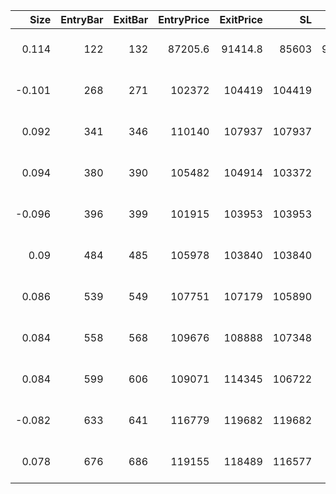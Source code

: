 |   Size |   EntryBar |   ExitBar |   EntryPrice |   ExitPrice |     SL |       TP |       PnL |   Commission |   ReturnPct | EntryTime           | ExitTime            | Duration        | Tag   |
|-------:|-----------:|----------:|-------------:|------------:|-------:|---------:|----------:|-------------:|------------:|:--------------------|:--------------------|:----------------|:------|
|  0.114 |        122 |       132 |      87205.6 |     91414.8 |  85603 |  91717.5 |  439.126  |      40.7254 |  0.0441713  | 2025-04-21 04:00:00 | 2025-04-22 20:00:00 | 1 days 16:00:00 |       |
| -0.101 |        268 |       271 |     102372   |    104419   | 104419 |  97253   | -248.561  |      41.7717 | -0.0240399  | 2025-05-15 12:00:00 | 2025-05-16 00:00:00 | 0 days 12:00:00 |       |
|  0.092 |        341 |       346 |     110140   |    107937   | 107937 | 115647   | -242.784  |      40.1262 | -0.02396    | 2025-05-27 16:00:00 | 2025-05-28 12:00:00 | 0 days 20:00:00 |       |
|  0.094 |        380 |       390 |     105482   |    104914   | 103372 | 110756   |  -92.9943 |      39.5544 | -0.00937886 | 2025-06-03 04:00:00 | 2025-06-04 20:00:00 | 1 days 16:00:00 |       |
| -0.096 |        396 |       399 |     101915   |    103953   | 103953 |  96819   | -235.204  |      39.5266 | -0.0240401  | 2025-06-05 20:00:00 | 2025-06-06 08:00:00 | 0 days 12:00:00 |       |
|  0.09  |        484 |       485 |     105978   |    103840   | 103840 | 111257   | -230.199  |      37.7672 | -0.0241349  | 2025-06-20 12:00:00 | 2025-06-20 16:00:00 | 0 days 04:00:00 |       |
|  0.086 |        539 |       549 |     107751   |    107179   | 105890 | 113454   |  -86.1367 |      36.9679 | -0.00929543 | 2025-06-29 16:00:00 | 2025-07-01 08:00:00 | 1 days 16:00:00 |       |
|  0.084 |        558 |       568 |     109676   |    108888   | 107348 | 115016   | -102.923  |      36.7188 | -0.0111717  | 2025-07-02 20:00:00 | 2025-07-04 12:00:00 | 1 days 16:00:00 |       |
|  0.084 |        599 |       606 |     109071   |    114345   | 106722 | 114345   |  405.481  |      37.534  |  0.0442568  | 2025-07-09 16:00:00 | 2025-07-10 20:00:00 | 1 days 04:00:00 |       |
| -0.082 |        633 |       641 |     116779   |    119682   | 119682 | 111468   | -276.8    |      38.7796 | -0.028906   | 2025-07-15 08:00:00 | 2025-07-16 16:00:00 | 1 days 08:00:00 |       |
|  0.078 |        676 |       686 |     119155   |    118489   | 116577 | 124904   |  -89.0259 |      37.0724 | -0.00957877 | 2025-07-22 12:00:00 | 2025-07-24 04:00:00 | 1 days 16:00:00 |       |